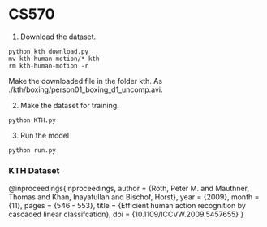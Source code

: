 # CS570

1. Download the dataset.

```
python kth_download.py
mv kth-human-motion/* kth
rm kth-human-motion -r
```

Make the downloaded file in the folder kth. As ./kth/boxing/person01_boxing_d1_uncomp.avi.

2. Make the dataset for training.

```
python KTH.py
```

3. Run the model

```
python run.py
```

### KTH Dataset

@inproceedings{inproceedings,
author = {Roth, Peter M. and Mauthner, Thomas and Khan, Inayatullah and Bischof, Horst},
year = {2009},
month = {11},
pages = {546 - 553},
title = {Efficient human action recognition by cascaded linear classifcation},
doi = {10.1109/ICCVW.2009.5457655}
}
